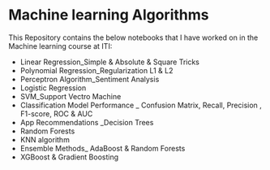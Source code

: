 # Machine learning Algorithms
This Repository contains the below notebooks that I have worked on in the Machine learning course at ITI:
- Linear Regression_Simple & Absolute & Square Tricks
- Polynomial Regression_Regularization L1 & L2
- Perceptron Algorithm_Sentiment Analysis
- Logistic Regression
- SVM_Support Vectro Machine
- Classification Model Performance _ Confusion Matrix, Recall, Precision , F1-score,  ROC & AUC
- App Recommendations _Decision Trees
-  Random Forests
-  KNN algorithm
-  Ensemble Methods_ AdaBoost & Random Forests
-  XGBoost & Gradient Boosting
